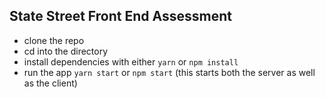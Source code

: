 ## State Street Front End Assessment

- clone the repo
- cd into the directory
- install dependencies with either `yarn` or `npm install`
- run the app `yarn start` or `npm start` (this starts both the server as well as the client)